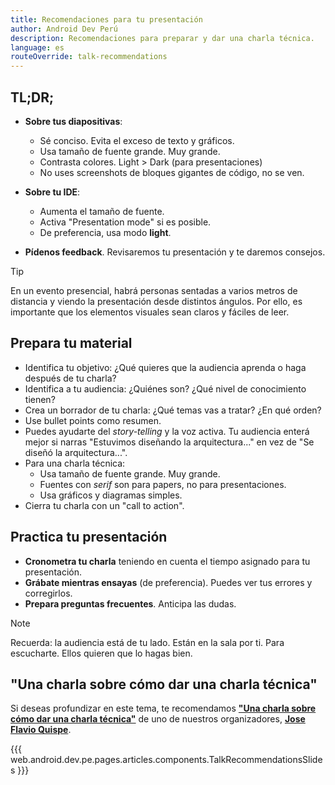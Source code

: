 ```yaml
---
title: Recomendaciones para tu presentación
author: Android Dev Perú
description: Recomendaciones para preparar y dar una charla técnica.
language: es
routeOverride: talk-recommendations
---
```


## TL;DR;

- **Sobre tus diapositivas**:
  - Sé conciso. Evita el exceso de texto y gráficos.
  - Usa tamaño de fuente grande. Muy grande.
  - Contrasta colores. Light > Dark (para presentaciones)
  - No uses screenshots de bloques gigantes de código, no se ven.

- **Sobre tu IDE**:
  - Aumenta el tamaño de fuente.
  - Activa "Presentation mode" si es posible.
  - De preferencia, usa modo **light**. 

- **Pídenos feedback**. Revisaremos tu presentación y te daremos consejos.

> [!TIP]
> En un evento presencial, habrá personas sentadas a varios metros de distancia y viendo la presentación desde distintos ángulos. Por ello, es importante que los elementos visuales sean claros y fáciles de leer.

## Prepara tu material
- Identifica tu objetivo: ¿Qué quieres que la audiencia aprenda o haga después de tu charla?
- Identifica a tu audiencia: ¿Quiénes son? ¿Qué nivel de conocimiento tienen?
- Crea un borrador de tu charla: ¿Qué temas vas a tratar? ¿En qué orden?
- Use bullet points como resumen.
- Puedes ayudarte del _story-telling_ y la voz activa. Tu audiencia enterá mejor si narras "Estuvimos diseñando la arquitectura..." en vez de "Se diseñó la arquitectura...".
- Para una charla técnica:
  - Usa tamaño de fuente grande. Muy grande.
  - Fuentes con _serif_ son para papers, no para presentaciones.
  - Usa gráficos y diagramas simples.  
- Cierra tu charla con un "call to action".

## Practica tu presentación

- **Cronometra tu charla** teniendo en cuenta el tiempo asignado para tu presentación.
- **Grábate mientras ensayas** (de preferencia). Puedes ver tus errores y corregirlos.
- **Prepara preguntas frecuentes**. Anticipa las dudas. 

> [!NOTE]
> Recuerda: la audiencia está de tu lado. Están en la sala por ti. Para escucharte. Ellos quieren que lo hagas bien.

## "Una charla sobre cómo dar una charla técnica"

Si deseas profundizar en este tema, te recomendamos [**"Una charla sobre cómo dar una charla técnica"**](https://speakerdeck.com/jflavio11/una-charla-sobre-como-dar-una-charla-tecnica) de uno de nuestros organizadores, [**Jose Flavio Quispe**](https://twitter.com/jflavio11).

{{{ web.android.dev.pe.pages.articles.components.TalkRecommendationsSlides }}}
